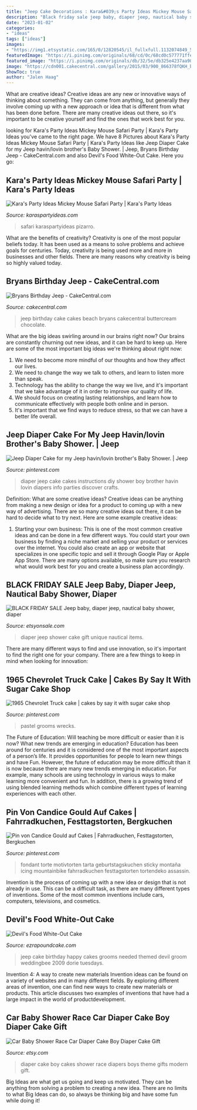 ```yaml
---
title: "Jeep Cake Decorations : Kara&#039;s Party Ideas Mickey Mouse Safari Party"
description: "Black friday sale jeep baby, diaper jeep, nautical baby shower, diaper"
date: "2023-01-02"
categories:
- "ideas"
tags: ["ideas"]
images:
- "https://img1.etsystatic.com/165/0/12820545/il_fullxfull.1132074849_5u6s.jpg"
featuredImage: "https://i.pinimg.com/originals/68/cd/0c/68cd0c577771ffeb8756cb44f005d796.jpg"
featured_image: "https://i.pinimg.com/originals/db/32/5e/db325e4237aa9008785d068df12a7629.jpg"
image: "https://cdn001.cakecentral.com/gallery/2015/03/900_866378fQKH_bryans-birthday-jeep.jpg"
ShowToc: true
author: "Jalen Haag"
---
```



What are creative ideas?
Creative ideas are any new or innovative ways of thinking about something. They can come from anything, but generally they involve coming up with a new approach or idea that is different from what has been done before. There are many creative ideas out there, so it's important to be creative yourself and find the ones that work best for you.

	

		
looking for Kara&#039;s Party Ideas Mickey Mouse Safari Party | Kara&#039;s Party Ideas you've came to the right page. We have 8 Pictures about Kara&#039;s Party Ideas Mickey Mouse Safari Party | Kara&#039;s Party Ideas like Jeep Diaper Cake for my Jeep havin/lovin brother&#039;s Baby Shower. | Jeep, Bryans Birthday Jeep - CakeCentral.com and also Devil&#039;s Food White-Out Cake. Here you go:
		
    
## Kara&#039;s Party Ideas Mickey Mouse Safari Party | Kara&#039;s Party Ideas

<img loading=lazy src="https://karaspartyideas.com/wp-content/uploads/2021/03/Mickey-Mouse-Safari-Party-via-Karas-Party-Ideas-KarasPartyIdeas.com8_.jpeg" onerror="this.onerror=null;this.src='https://tse3.mm.bing.net/th?id=OIP.ZdiAsSkiYaiPi1DpLUHO2QHaE8&amp;pid=15.1';" alt="Kara&#039;s Party Ideas Mickey Mouse Safari Party | Kara&#039;s Party Ideas">

_Source: karaspartyideas.com_

>safari karaspartyideas pizarro. 

	

What are the benefits of creativity?
Creativity is one of the most popular beliefs today. It has been used as a means to solve problems and achieve goals for centuries. Today, creativity is being used more and more in businesses and other fields. There are many reasons why creativity is being so highly valued today.

    
## Bryans Birthday Jeep - CakeCentral.com

<img loading=lazy src="https://cdn001.cakecentral.com/gallery/2015/03/900_866378fQKH_bryans-birthday-jeep.jpg" onerror="this.onerror=null;this.src='https://tse4.mm.bing.net/th?id=OIP.P78Lt8PXx9_FXmtMBa6BjgHaFj&amp;pid=15.1';" alt="Bryans Birthday Jeep - CakeCentral.com">

_Source: cakecentral.com_

>jeep birthday cake cakes beach bryans cakecentral buttercream chocolate. 

	

What are the big ideas swirling around in our brains right now?
Our brains are constantly churning out new ideas, and it can be hard to keep up. Here are some of the most important big ideas we're thinking about right now: 
1. We need to become more mindful of our thoughts and how they affect our lives. 
2. We need to change the way we talk to others, and learn to listen more than speak. 
3. Technology has the ability to change the way we live, and it's important that we take advantage of it in order to improve our quality of life. 
4. We should focus on creating lasting relationships, and learn how to communicate effectively with people both online and in person. 
5. It's important that we find ways to reduce stress, so that we can have a better life overall.

    
## Jeep Diaper Cake For My Jeep Havin/lovin Brother&#039;s Baby Shower. | Jeep

<img loading=lazy src="https://i.pinimg.com/originals/ed/b5/df/edb5df617b323aa1293d237a9249f786.jpg" onerror="this.onerror=null;this.src='https://tse4.mm.bing.net/th?id=OIP.olwK1GgbwNSfutVvsm_OHgHaJ4&amp;pid=15.1';" alt="Jeep Diaper Cake for my Jeep havin/lovin brother&#039;s Baby Shower. | Jeep">

_Source: pinterest.com_

>diaper jeep cake cakes instructions diy shower boy brother havin lovin diapers info parties discover crafts. 

	

Definition: What are some creative ideas?
Creative ideas can be anything from making a new design or idea for a product to coming up with a new way of advertising. There are so many creative ideas out there, it can be hard to decide what to try next. Here are some example creative ideas:
1. Starting your own business: This is one of the most common creative ideas and can be done in a few different ways. You could start your own business by finding a niche market and selling your product or services over the internet. You could also create an app or website that specializes in one specific topic and sell it through Google Play or Apple App Store. There are many options available, so make sure you research what would work best for you and create a business plan accordingly.


    
## BLACK FRIDAY SALE Jeep Baby, Diaper Jeep, Nautical Baby Shower, Diaper

<img loading=lazy src="https://img1.etsystatic.com/165/0/12820545/il_fullxfull.1132074849_5u6s.jpg" onerror="this.onerror=null;this.src='https://tse3.mm.bing.net/th?id=OIP.qSoNKePAg7ERkP-09EeTfgHaNJ&amp;pid=15.1';" alt="BLACK FRIDAY SALE Jeep baby, diaper jeep, nautical baby shower, diaper">

_Source: etsyonsale.com_

>diaper jeep shower cake gift unique nautical items. 

	

There are many different ways to find and use innovation, so it's important to find the right one for your company. There are a few things to keep in mind when looking for innovation: 

    
## 1965 Chevrolet Truck Cake | Cakes By Say It With Sugar Cake Shop

<img loading=lazy src="https://i.pinimg.com/originals/db/32/5e/db325e4237aa9008785d068df12a7629.jpg" onerror="this.onerror=null;this.src='https://tse4.mm.bing.net/th?id=OIP.taVQUDGcOZ0fz8o73NVXgwHaJ4&amp;pid=15.1';" alt="1965 Chevrolet Truck cake | cakes by say it with sugar cake shop">

_Source: pinterest.com_

>pastel grooms wrecks. 

	

The Future of Education: Will teaching be more difficult or easier than it is now? What new trends are emerging in education?
Education has been around for centuries and it is considered one of the most important aspects of a person’s life. It provides opportunities for people to learn new things and have Fun. However, the future of education may be more difficult than it is now because there are many new trends emerging in education. For example, many schools are using technology in various ways to make learning more convenient and fun. In addition, there is a growing trend of using blended learning methods which combine different types of learning experiences with each other.

    
## Pin Von Candice Gould Auf Cakes | Fahrradkuchen, Festtagstorten, Bergkuchen

<img loading=lazy src="https://i.pinimg.com/originals/68/cd/0c/68cd0c577771ffeb8756cb44f005d796.jpg" onerror="this.onerror=null;this.src='https://tse4.mm.bing.net/th?id=OIP.QBzlRpzcn5K_CP_2wRRk2AHaJ4&amp;pid=15.1';" alt="Pin von Candice Gould auf Cakes | Fahrradkuchen, Festtagstorten, Bergkuchen">

_Source: pinterest.com_

>fondant torte motivtorten tarta geburtstagskuchen sticky montaña icing mountainbike fahrradkuchen festtagstorten tortendeko assassin. 

	

Invention is the process of coming up with a new idea or design that is not already in use. This can be a difficult task, as there are many different types of inventions. Some of the most common inventions include cars, computers, televisions, and cosmetics.

    
## Devil&#039;s Food White-Out Cake

<img loading=lazy src="http://www.ezrapoundcake.com/wp-content/uploads/2009/02/jeep-cake.jpg" onerror="this.onerror=null;this.src='https://tse4.mm.bing.net/th?id=OIP.mgbh9s5Tw7wqOiUTegaYWQHaFV&amp;pid=15.1';" alt="Devil&#039;s Food White-Out Cake">

_Source: ezrapoundcake.com_

>jeep cake birthday happy cakes grooms needed themed devil groom weddingbee 2009 dorie tuesdays. 

	

Invention 4: A way to create new materials
Invention ideas can be found on a variety of websites and in many different fields. By exploring different areas of invention, one can find new ways to create new materials or products. This article discusses two examples of inventions that have had a large impact in the world of productdevelopment.

    
## Car Baby Shower Race Car Diaper Cake Boy Diaper Cake Gift

<img loading=lazy src="https://img0.etsystatic.com/153/0/5582099/il_fullxfull.1081846504_qclv.jpg" onerror="this.onerror=null;this.src='https://tse2.mm.bing.net/th?id=OIP.zbAjy8RMX7Ud0Fzhri5QWwHaHW&amp;pid=15.1';" alt="Car Baby Shower Race Car Diaper Cake Boy Diaper Cake Gift">

_Source: etsy.com_

>diaper cake boy cakes shower race diapers boys theme gifts modern gift. 

	

Big Ideas are what get us going and keep us motivated. They can be anything from solving a problem to creating a new idea. There are no limits to what Big Ideas can do, so always be thinking big and have some fun while doing it!

